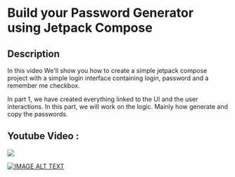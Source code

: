 # Build your Password Generator using Jetpack Compose

## Description
In this video We'll show you how to create a simple jetpack compose project with a simple login interface containing login, password and a remember me checkbox.

In part 1, we have created everything linked to the UI and the user interactions. In this part, we will work on the logic. Mainly how generate and copy the passwords.

## Youtube Video :
[<img src="https://img.shields.io/badge/youtube-%23FF0000.svg?&style=for-the-badge&logo=youtube&logoColor=white" target="_bank"/>](https://youtu.be/v9luSlXZBiE)

<!--[<img src="https://img.shields.io/badge/medium-black.svg?&style=for-the-badge&logo=medium&logoColor=white" target="_bank"/>-->
<!--](https://medium.com/@WhiteBatCodes/simple-login-page-in-jetpack-compose-9c92af690234)-->

[![IMAGE ALT TEXT](https://i3.ytimg.com/vi/v9luSlXZBiE/maxresdefault.jpg)](https://youtu.be/v9luSlXZBiE)
